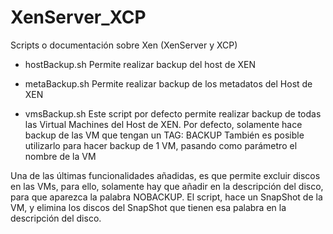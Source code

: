 XenServer_XCP
=============

Scripts o documentación sobre Xen (XenServer y XCP)

* hostBackup.sh
Permite realizar backup del host de XEN

* metaBackup.sh
Permite realizar backup de los metadatos del Host de XEN

* vmsBackup.sh
Este script por defecto permite realizar backup de todas las Virtual Machines del Host de XEN.
Por defecto, solamente hace backup de las VM que tengan un TAG: BACKUP
También es posible utilizarlo para hacer backup de 1 VM, pasando como parámetro el nombre de la VM

Una de las últimas funcionalidades añadidas, es que permite excluir discos en las VMs, para ello, solamente hay que añadir
en la descripción del disco, para que aparezca la palabra NOBACKUP. El script, hace un SnapShot de la VM, y elimina los discos
del SnapShot que tienen esa palabra en la descripción del disco.
